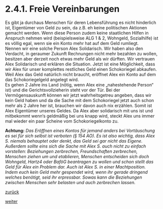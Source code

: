# 2.4.1. Freie Vereinbarungen



[//]: # (2.4.1.-Freie-Vereinbarungen)
[//]: # (files/2019/05/2.4.1.-Freie-Vereinbarungen.png)
  
Es gibt ja durchaus Menschen für deren Lebensführung es nicht hinderlich ist, Eigentümer von Geld zu sein, da z.B. eh keine politischen Aktionen gemacht werden. Wenn diese Person zudem keine staatlichen Hilfen in Anspruch nehmen wird (beispielsweise ALG 1 & 2, Wohngeld, Sozialhilfe) ist es völlig egal, wenn sie ein Konto mehr hat auf dem Geld rumliegt.  
Nennen wir eine solche Person Alex Solidarisch. Wir haben also den Verdacht, in geraumer Zukunft Rechnungen nicht mehr bezahlen zu wollen, besitzen aber derzeit noch etwas mehr Geld als wir dürften. Wir vertrauen Alex Solidarisch und erklären die Situation. Jetzt ist eine Möglichkeit, dass wir Alex für unser komplettes restliches Geld einen Schokoriegel abkaufen. Weil Alex das Geld natürlich nicht braucht, eröffnet Alex ein Konto auf dem das Schokoriegelgeld angelegt wird.  
Es gehen 2 Jahre ins Land (nötig, wenn Alex eine „nahestehende Person“ ist) und die Gerichtsvollzieherin steht vor der Tür. Bei der Vermögensauskunft können wir jetzt wahrheitsgetreu angeben, dass wir kein Geld haben und da die Sache mit dem Schokoriegel jetzt auch schon mehr als 2 Jahre her ist, brauchen wir davon auch nix erzählen. Somit ist Alex Eigentümer unseres Geldes. Da Alex aber solidarisch mit uns ist und mitbekommt wenn‘s geldmäßig bei uns knapp wird, steckt Alex uns immer mal wieder ein paar Scheine vom Schokoriegelkonto zu.

**Achtung:** _Das Eröffnen eines Kontos für jemand anders bei Vortäuschung es sei für sich selbst ist verboten (§ 154 AO). Es ist also wichtig, dass Alex S. niemals behauptet oder denkt, das Geld sei gar nicht das Eigene. Außerdem sollte eins sich die Sache mit Alex S. auch nicht zu einfach vorstellen: Beziehungen zerbrechen, Freundschaften zerbrechen, Menschen ziehen um und etablieren, Menschen entscheiden sich doch Wohngeld, Hartz4 oder BaföG beantragen zu wollen und schon stellt das Geld für Alex ein Problem dar. Auch ist Alex S. in einer Machtposition. Indem euch kein Geld mehr gespendet wird, wenn ihr gerade dringend welches benötigt, seid ihr erpressbar. Sowas kann die Beziehungen zwischen Menschen sehr belasten und auch zerbrechen lassen._

[zurück](2-4-die-vorbereitung-der-vermoegensauskunft-2.md)

[weiter](2-4-2-vereinsmeierei-2.md)
